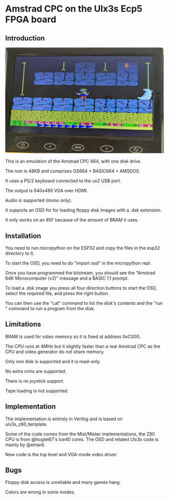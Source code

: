 # Amstrad CPC on the Ulx3s Ecp5 FPGA board

## Introduction

![Roland on the Ropes](https://raw.githubusercontent.com/lawrie/lawrie.github.io/master/images/roland.jpg)

This is an emulation of the Amstrad CPC 664, with one disk drive.

The rom is 48KB and comprises  OS664 + BASIC664 + AMSDOS.

It uses a PS/2 keyboard connected to the us2 USB port.

The output is 640x480 VGA over HDMI.

Audio is supported (mono only).

It supports an OSD for for loading floppy disk images with a .dsk extension.

It only works on an 85F because of the amount of BRAM it uses.

## Installation

You need to run micropython on the ESP32 and copy the files in the esp32 directory to it.

To start the OSD, you need to do "import osd" in the micropython repl.

Once you have programmed the bitstream, you should see the "Amstrad 64K Microcomputer (v2)" message and a BASIC 1.1 prompt.

To load a .dsk image you press all four direction buttons to start the OSD, select the required file, and press the right button.

You can then use the "cat" command to list the disk's contents and the "run <filename>" command to run a program from the disk.

## Limitations

BRAM is used for video memory so it is fixed at address 0xC000.

The CPU runs at 4MHz but it slightly faster than a real Amstrad CPC as the CPU and video generator do not share memory.

Only one disk is supported and it is read-only.

No extra roms are supported.

There is no joystick support.

Tape loading is not supported.

## Implementation

The implementation is entirely in Verilog and is based on ulx3s_z80_template.
  
Some of the code comes from the Mist/Mister implementations, the Z80 CPU is from @hoglet67's ice40 cores. The OSD and related Ulx3s code is mainly by @emard.

New code is the top level and VGA-mode video driver.

## Bugs
  
Floppy disk access is unreliable and many games hang.
  
Colors are wrong in some modes.
